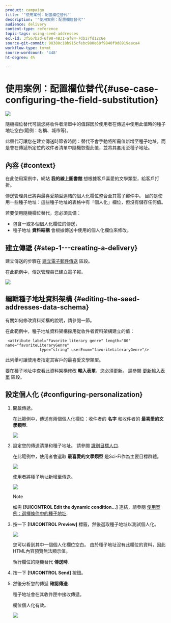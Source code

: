 ```yaml
---
product: campaign
title: '"使用案例：配置欄位替代"'
description: '"使用案例：配置欄位替代"'
audience: delivery
content-type: reference
topic-tags: using-seed-addresses
exl-id: 3f567b2d-6f98-4831-af84-7db17fd12c6e
source-git-commit: 98380c18b915cfebc980e68f9840f9d8919eaca4
workflow-type: tm+mt
source-wordcount: '448'
ht-degree: 4%

---
```


# 使用案例：配置欄位替代{#use-case-configuring-the-field-substitution}

![](../../assets/common.svg)

隨機欄位替代可讓您將收件者清單中的值歸因於使用者在傳送中使用此值時的種子地址空白(範例：名稱、城市等)。

此替代可讓您在建立傳送時節省時間：替代不會手動將所需值新增至種子地址，而是會在傳遞所定位的收件者清單中隨機恢復此值，並將其套用至種子地址。

## 內容 {#context}

在此使用案例中，網站 **我的線上圖書館** 想根據客戶喜愛的文學類型，給客戶打折。

傳送管理員已將與最喜愛類型連結的個人化欄位整合至其電子郵件中。 目的是使用一些種子地址：這些種子地址的表格中有「個人化」欄位，但沒有儲存任何值。

若要使用隨機欄位替代，您必須具備：

* 包含一或多個個人化欄位的傳送，
* 種子地址 **資料結構** 會根據傳送中使用的個人化欄位來修改。

## 建立傳遞 {#step-1---creating-a-delivery}

建立傳送的步驟在 [建立電子郵件傳送](creating-an-email-delivery.md) 區段。

在此範例中，傳送管理員已建立電子報。

![](assets/dlv_seeds_usecase_24.png)

## 編輯種子地址資料架構 {#editing-the-seed-addresses-data-schema}

有關如何修改資料架構的說明，請參閱一節。

在此範例中，種子地址資料架構採用從收件者資料架構建立的值：

```
 <attribute label="Favorite literary genre" length="80" name="favoriteLiteraryGenre"
               type="string" userEnum="favoriteLiteraryGenre"/>
```

此列舉可讓使用者指定其客戶的最喜愛文學類型。

要在種子地址中查看此資料架構修改 **輸入表單**，您必須更新。 請參閱 [更新輸入表單](use-case--selecting-seed-addresses-on-criteria.md#updating-the-input-form) 區段。

## 設定個人化 {#configuring-personalization}

1. 開啟傳遞。

   在此範例中，傳送有兩個個人化欄位：收件者的 **名字** 和收件者的 **最喜愛的文學類型**.

   ![](assets/dlv_seeds_usecase_25.png)

1. 設定您的傳送清單和種子地址。 請參閱 [識別目標人口](steps-defining-the-target-population.md).

   在此範例中，使用者會選取 **最喜愛的文學類型** 是Sci-Fi作為主要目標群體。

   ![](assets/dlv_seeds_usecase_26.png)

   使用者將種子地址新增至傳送。

   ![](assets/dlv_seeds_usecase_27.png)

   >[!NOTE]
   >
   >如需 **[!UICONTROL Edit the dynamic condition...]** 連結，請參閱 [使用案例：選擇條件中的種子地址](use-case--selecting-seed-addresses-on-criteria.md).

1. 按一下 **[!UICONTROL Preview]** 標籤，然後選取種子地址以測試個人化。

   ![](assets/dlv_seeds_usecase_28.png)

   您可以看到其中一個個人化欄位空白。 由於種子地址沒有此欄位的資料，因此HTML內容預覽無法顯示值。

   執行欄位的隨機替代 **傳送時**.

1. 按一下 **[!UICONTROL Send]** 按鈕。
1. 然後分析您的傳遞 **確認傳送**.

   種子地址會在其收件匣中接收傳遞。

   欄位個人化有效。

   ![](assets/dlv_seeds_usecase_08.png)
